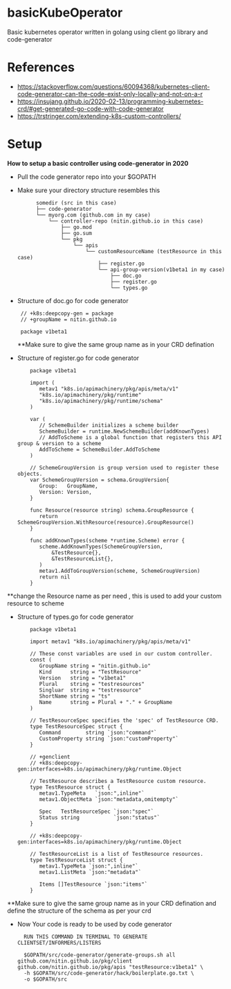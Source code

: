 # basicKubeOperator
Basic kubernetes operator written in golang using client go library and code-generator

# References 
   - https://stackoverflow.com/questions/60094368/kubernetes-client-code-generator-can-the-code-exist-only-locally-and-not-on-a-r
   - https://insujang.github.io/2020-02-13/programming-kubernetes-crd/#get-generated-go-code-with-code-generator
   - https://trstringer.com/extending-k8s-custom-controllers/

# Setup 

**How to setup a basic controller using code-generator in 2020**
   
   - Pull the code generator repo into your $GOPATH
   - Make sure your directory structure resembles this
          
                 
               somedir (src in this case)
               ├── code-generator
               └── myorg.com (github.com in my case)
                   └── controller-repo (nitin.github.io in this case) 
                       ├── go.mod
                       ├── go.sum
                       └── pkg
                           └── apis
                               └── customResourceName (testResource in this case)
                                   ├── register.go
                                   └── api-group-version(v1beta1 in my case)
                                       ├── doc.go
                                       ├── register.go
                                       └── types.go
                               
  
   - Structure of doc.go for code generator
       
        
          // +k8s:deepcopy-gen = package
          // +groupName = nitin.github.io
          
          package v1beta1
        **Make sure to give the same group name as in your CRD defination
    
   - Structure of register.go for code generator 
         
           
             package v1beta1
             
             import (
             	metav1 "k8s.io/apimachinery/pkg/apis/meta/v1"
             	"k8s.io/apimachinery/pkg/runtime"
             	"k8s.io/apimachinery/pkg/runtime/schema"
             )
             
             var (
             	// SchemeBuilder initializes a scheme builder
             	SchemeBuilder = runtime.NewSchemeBuilder(addKnownTypes)
             	// AddToScheme is a global function that registers this API group & version to a scheme
             	AddToScheme = SchemeBuilder.AddToScheme
             )
             
             // SchemeGroupVersion is group version used to register these objects.
             var SchemeGroupVersion = schema.GroupVersion{
             	Group:   GroupName,
             	Version: Version,
             }
             
             func Resource(resource string) schema.GroupResource {
             	return SchemeGroupVersion.WithResource(resource).GroupResource()
             }
             
             func addKnownTypes(scheme *runtime.Scheme) error {
             	scheme.AddKnownTypes(SchemeGroupVersion,
             		&TestResource{},
             		&TestResourceList{},
             	)
             	metav1.AddToGroupVersion(scheme, SchemeGroupVersion)
             	return nil
             } 
     
   **change the Resource name as per need , this is used to add your custom resource to scheme
      
   - Structure of types.go for code generator
          
          
          
             package v1beta1
             
             import metav1 "k8s.io/apimachinery/pkg/apis/meta/v1"
             
             // These const variables are used in our custom controller.
             const (
             	GroupName string = "nitin.github.io"
             	Kind      string = "TestResource"
             	Version   string = "v1beta1"
             	Plural    string = "testresources"
             	Singluar  string = "testresource"
             	ShortName string = "ts"
             	Name      string = Plural + "." + GroupName
             )
             
             // TestResourceSpec specifies the 'spec' of TestResource CRD.
             type TestResourceSpec struct {
             	Command        string `json:"command"`
             	CustomProperty string `json:"customProperty"`
             }
             
             // +genclient
             // +k8s:deepcopy-gen:interfaces=k8s.io/apimachinery/pkg/runtime.Object
             
             // TestResource describes a TestResource custom resource.
             type TestResource struct {
             	metav1.TypeMeta   `json:",inline"`
             	metav1.ObjectMeta `json:"metadata,omitempty"`
             
             	Spec   TestResourceSpec `json:"spec"`
             	Status string           `json:"status"`
             }
             
             // +k8s:deepcopy-gen:interfaces=k8s.io/apimachinery/pkg/runtime.Object
             
             // TestResourceList is a list of TestResource resources.
             type TestResourceList struct {
             	metav1.TypeMeta `json:",inline"`
             	metav1.ListMeta `json:"metadata"`
             
             	Items []TestResource `json:"items"`
             }
     
   **Make sure to give the same group name as in your CRD defination and define the structure of the schema as per your crd
   
   - Now Your code is ready to be used by code generator
      
          
          
           RUN THIS COMMAND IN TERMINAL TO GENERATE CLIENTSET/INFORMERS/LISTERS
           
           $GOPATH/src/code-generator/generate-groups.sh all github.com/nitin.github.io/pkg/client github.com/nitin.github.io/pkg/apis "testResource:v1beta1" \
           -h $GOPATH/src/code-generator/hack/boilerplate.go.txt \
           -o $GOPATH/src